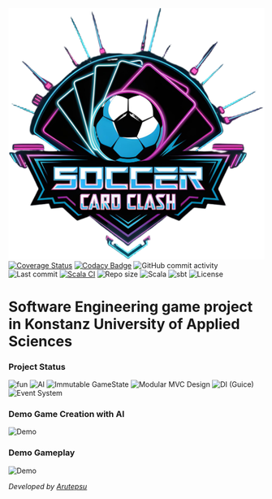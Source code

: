 ![Logo](src/main/resources/images/data/logo/logoCut.png)
[![Coverage Status](https://coveralls.io/repos/github/arutepsu/Soccer-Card-Clash/badge.svg?branch=main&cachebust=1)](https://coveralls.io/github/arutepsu/Soccer-Card-Clash?branch=main)
[![Codacy Badge](https://app.codacy.com/project/badge/Grade/c8252a455c9a41f881a18a2e319642b1)](https://app.codacy.com/gh/arutepsu/Soccer-Card-Clash/dashboard)
![GitHub commit activity](https://img.shields.io/github/commit-activity/w/arutepsu/Soccer-Card-Clash?color=blue)
![Last commit](https://img.shields.io/github/last-commit/arutepsu/Soccer-Card-Clash?color=yellow)
[![Scala CI](https://github.com/arutepsu/Soccer-Card-Clash/actions/workflows/scala.yml/badge.svg)](https://github.com/arutepsu/Soccer-Card-Clash/actions/workflows/scala.yml)
![Repo size](https://img.shields.io/github/repo-size/arutepsu/Soccer-Card-Clash?color=orange)
![Scala](https://img.shields.io/badge/Scala-3.4.1-red?logo=scala)
![sbt](https://img.shields.io/badge/sbt-1.9.9-purple?logo=sbt)
![License](https://img.shields.io/github/license/arutepsu/Soccer-Card-Clash?color=lightgrey)

# Software Engineering game project in Konstanz University of Applied Sciences

### Project Status
![fun](https://img.shields.io/badge/Fun-100%25-brightgreen)
![AI](https://img.shields.io/badge/Learning_ai-maybe-blue)
![Immutable GameState](https://img.shields.io/badge/Immutable_GameState-Completed-brightgreen)
![Modular MVC Design](https://img.shields.io/badge/Modular_MVC_Design-Completed-brightgreen)
![DI (Guice)](https://img.shields.io/badge/DI_(Guice)-Completed-brightgreen)
![Event System](https://img.shields.io/badge/Event_System-Completed-brightgreen)
### Demo Game Creation with AI
![Demo](https://media4.giphy.com/media/v1.Y2lkPTc5MGI3NjExbXUxNjk2OG03cDRzZnZ4NGlrZHQxdDBtbG8xdTI5ejJicTl6YWZ5bSZlcD12MV9pbnRlcm5hbF9naWZfYnlfaWQmY3Q9Zw/NWgaxXgGqVNcwUO5AN/giphy.gif)
### Demo Gameplay
![Demo](https://media0.giphy.com/media/v1.Y2lkPTc5MGI3NjExOHJiNnYzMzdnN3RnYnV4NTJxbnFhZGN1ZXRyY240czZhcXliZW1rMyZlcD12MV9pbnRlcm5hbF9naWZfYnlfaWQmY3Q9Zw/RfqWgunekLvxE5SnEt/giphy.gif)

_Developed by [Arutepsu](httzps://github.com/arutepsu)_